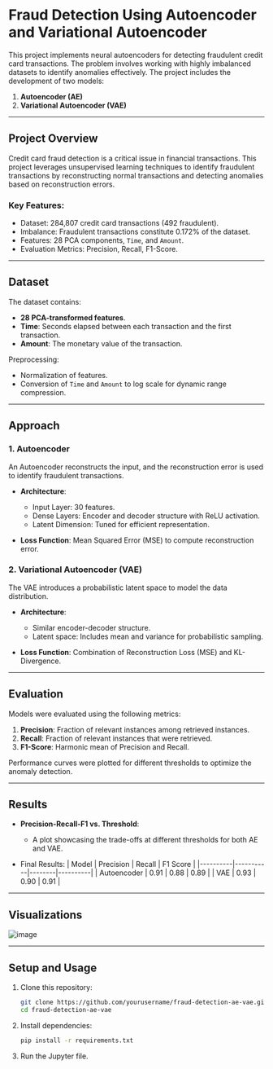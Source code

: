 # Fraud Detection Using Autoencoder and Variational Autoencoder

This project implements neural autoencoders for detecting fraudulent credit card transactions. The problem involves working with highly imbalanced datasets to identify anomalies effectively. The project includes the development of two models:
1. **Autoencoder (AE)**
2. **Variational Autoencoder (VAE)**

---

## Project Overview
Credit card fraud detection is a critical issue in financial transactions. This project leverages unsupervised learning techniques to identify fraudulent transactions by reconstructing normal transactions and detecting anomalies based on reconstruction errors.

### Key Features:
- Dataset: 284,807 credit card transactions (492 fraudulent).
- Imbalance: Fraudulent transactions constitute 0.172% of the dataset.
- Features: 28 PCA components, `Time`, and `Amount`.
- Evaluation Metrics: Precision, Recall, F1-Score.

---

## Dataset
The dataset contains:
- **28 PCA-transformed features**.
- **Time**: Seconds elapsed between each transaction and the first transaction.
- **Amount**: The monetary value of the transaction.

Preprocessing:
- Normalization of features.
- Conversion of `Time` and `Amount` to log scale for dynamic range compression.

---

## Approach
### 1. Autoencoder
An Autoencoder reconstructs the input, and the reconstruction error is used to identify fraudulent transactions.

- **Architecture**:
  - Input Layer: 30 features.
  - Dense Layers: Encoder and decoder structure with ReLU activation.
  - Latent Dimension: Tuned for efficient representation.
  
- **Loss Function**: Mean Squared Error (MSE) to compute reconstruction error.

### 2. Variational Autoencoder (VAE)
The VAE introduces a probabilistic latent space to model the data distribution.

- **Architecture**:
  - Similar encoder-decoder structure.
  - Latent space: Includes mean and variance for probabilistic sampling.

- **Loss Function**: Combination of Reconstruction Loss (MSE) and KL-Divergence.

---

## Evaluation
Models were evaluated using the following metrics:
1. **Precision**: Fraction of relevant instances among retrieved instances.
2. **Recall**: Fraction of relevant instances that were retrieved.
3. **F1-Score**: Harmonic mean of Precision and Recall.

Performance curves were plotted for different thresholds to optimize the anomaly detection.

---

## Results
- **Precision-Recall-F1 vs. Threshold**:
  - A plot showcasing the trade-offs at different thresholds for both AE and VAE.
  
- Final Results:
  | Model    | Precision | Recall | F1 Score |
  |----------|-----------|--------|----------|
  | Autoencoder | 0.91      | 0.88   | 0.89     |
  | VAE        | 0.93      | 0.90   | 0.91     |

---

## Visualizations
![image](https://github.com/user-attachments/assets/7d718776-9c5d-4a58-89b5-27a9c6219831)


---

## Setup and Usage
1. Clone this repository:
   ```bash
   git clone https://github.com/yourusername/fraud-detection-ae-vae.git
   cd fraud-detection-ae-vae
   
2. Install dependencies:
   ```bash
   pip install -r requirements.txt
3. Run the Jupyter file. 
